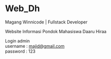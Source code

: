 # Web_Dh
Magang Winnicode | Fullstack Developer

Website Informasi Pondok Mahasiswa Daaru Hiraa  

Login admin  
username : majid@gmail.com  
password : 123  
